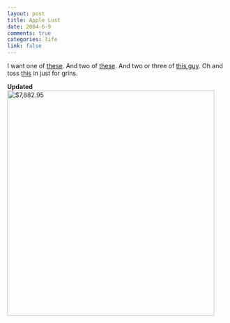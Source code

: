 ```yaml
--- 
layout: post
title: Apple Lust
date: 2004-6-9
comments: true
categories: life
link: false
---
```

I want one of <a href="http://www.apple.com/powermac/" title="Dual 2.5GHz PowerMac G5">these</a>. And two of <a href="http://www.apple.com/displays/acd20/" title="20 inch Apple Cinema Display">these</a>. And two or three of <a href="http://www.apple.com/airportexpress/" title="Airport Express">this guy</a>. Oh and toss <a href="http://www.apple.com/ipod/" title="40GB iPod">this</a> in just for grins.

<strong>Updated</strong>
<img src="http://zanshin.net/images/order.jpg" title="$7,882.95" height="518" width="475" />
